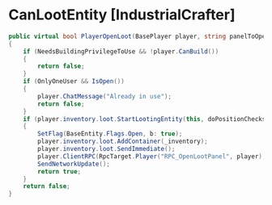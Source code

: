 <Badge type="danger" text="Carbon Compatible"/><Badge type="warning" text="Oxide Compatible"/>
# CanLootEntity [IndustrialCrafter]
```csharp
public virtual bool PlayerOpenLoot(BasePlayer player, string panelToOpen = "", bool doPositionChecks = true)
{
	if (NeedsBuildingPrivilegeToUse && !player.CanBuild())
	{
		return false;
	}
	if (OnlyOneUser && IsOpen())
	{
		player.ChatMessage("Already in use");
		return false;
	}
	if (player.inventory.loot.StartLootingEntity(this, doPositionChecks))
	{
		SetFlag(BaseEntity.Flags.Open, b: true);
		player.inventory.loot.AddContainer(_inventory);
		player.inventory.loot.SendImmediate();
		player.ClientRPC(RpcTarget.Player("RPC_OpenLootPanel", player), LootPanelName);
		SendNetworkUpdate();
		return true;
	}
	return false;
}

```
